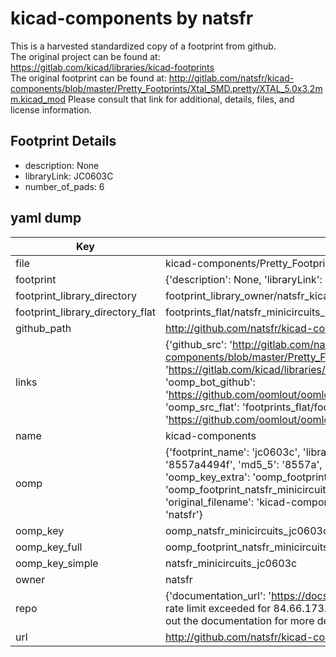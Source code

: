 # kicad-components by natsfr  
This is a harvested standardized copy of a footprint from github.  
The original project can be found at:  
https://gitlab.com/kicad/libraries/kicad-footprints  
The original footprint can be found at:
http://gitlab.com/natsfr/kicad-components/blob/master/Pretty_Footprints/Xtal_SMD.pretty/XTAL_5.0x3.2mm.kicad_mod
Please consult that link for additional, details, files, and license information.  
## Footprint Details
* description: None  
* libraryLink: JC0603C  
* number_of_pads: 6  
## yaml dump  
| Key | Value |  
| --- | --- |  
| file | kicad-components/Pretty_Footprints/MiniCircuits.pretty/JC0603C.kicad_mod |  
| footprint | {'description': None, 'libraryLink': 'JC0603C', 'number_of_pads': 6} |  
| footprint_library_directory | footprint_library_owner/natsfr_kicad-components |  
| footprint_library_directory_flat | footprints_flat/natsfr_minicircuits_jc0603c/working |  
| github_path | http://github.com/natsfr/kicad-components/blob/master/Pretty_Footprints/MiniCircuits.pretty/JC0603C.kicad_mod |  
| links | {'github_src': 'http://gitlab.com/natsfr/kicad-components/blob/master/Pretty_Footprints/Xtal_SMD.pretty/XTAL_5.0x3.2mm.kicad_mod', 'github_src_repo': 'https://gitlab.com/kicad/libraries/kicad-footprints', 'oomp_bot': 'footprints/natsfr_minicircuits_jc0603c/working', 'oomp_bot_github': 'https://github.com/oomlout/oomlout_oomp_footprint_bot/tree/main/footprints/natsfr_minicircuits_jc0603c/working', 'oomp_src_flat': 'footprints_flat/footprints_flat/natsfr_minicircuits_jc0603c/working', 'oomp_src_flat_github': 'https://github.com/oomlout/oomlout_oomp_footprint_src/tree/main/footprints_flat/natsfr_minicircuits_jc0603c/working'} |  
| name | kicad-components |  
| oomp | {'footprint_name': 'jc0603c', 'library_name': 'minicircuits', 'md5': '8557a4494f037a76527d81c80d059743', 'md5_10': '8557a4494f', 'md5_5': '8557a', 'md5_6': '8557a4', 'oomp_key': 'oomp_natsfr_minicircuits_jc0603c', 'oomp_key_extra': 'oomp_footprint_natsfr_minicircuits_jc0603c', 'oomp_key_full': 'oomp_footprint_natsfr_minicircuits_jc0603c_8557a4', 'oomp_key_simple': 'natsfr_minicircuits_jc0603c', 'original_filename': 'kicad-components/Pretty_Footprints/MiniCircuits.pretty/JC0603C.kicad_mod', 'owner_name': 'natsfr'} |  
| oomp_key | oomp_natsfr_minicircuits_jc0603c |  
| oomp_key_full | oomp_footprint_natsfr_minicircuits_jc0603c |  
| oomp_key_simple | natsfr_minicircuits_jc0603c |  
| owner | natsfr |  
| repo | {'documentation_url': 'https://docs.github.com/rest/overview/resources-in-the-rest-api#rate-limiting', 'message': "API rate limit exceeded for 84.66.173.59. (But here's the good news: Authenticated requests get a higher rate limit. Check out the documentation for more details.)"} |  
| url | http://github.com/natsfr/kicad-components |  

